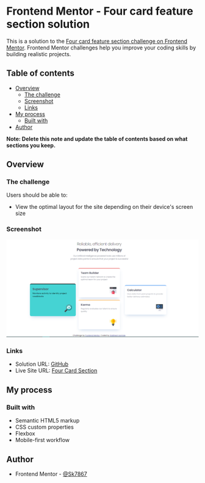 # Frontend Mentor - Four card feature section solution

This is a solution to the [Four card feature section challenge on Frontend Mentor](https://www.frontendmentor.io/challenges/four-card-feature-section-weK1eFYK). Frontend Mentor challenges help you improve your coding skills by building realistic projects.

## Table of contents

- [Overview](#overview)
  - [The challenge](#the-challenge)
  - [Screenshot](#screenshot)
  - [Links](#links)
- [My process](#my-process)
  - [Built with](#built-with)
- [Author](#author)

**Note: Delete this note and update the table of contents based on what sections you keep.**

## Overview

### The challenge

Users should be able to:

- View the optimal layout for the site depending on their device's screen size

### Screenshot

![](./final_ss.png)

### Links

- Solution URL: [GitHub](https://github.com/Sk7867/Four_card_section)
- Live Site URL: [Four Card Section](https://sk7867.github.io/Four_card_section/)

## My process

### Built with

- Semantic HTML5 markup
- CSS custom properties
- Flexbox
- Mobile-first workflow

## Author

- Frontend Mentor - [@Sk7867](https://www.frontendmentor.io/profile/Sk7867)

